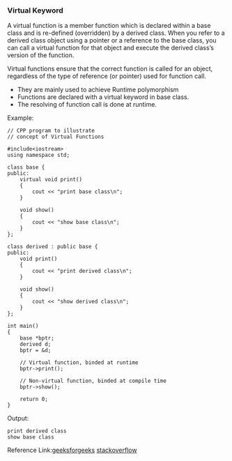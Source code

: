 ### Virtual Keyword
A virtual function is a member function which is declared within a base class and is re-defined (overridden) by a derived class. When you refer to a derived class object using a pointer or a reference to the base class, you can call a virtual function for that object and execute the derived class’s version of the function.              
                            
Virtual functions ensure that the correct function is called for an object, regardless of the type of reference (or pointer) used for function call.            
- They are mainly used to achieve Runtime polymorphism
- Functions are declared with a virtual keyword in base class.
- The resolving of function call is done at runtime.                       

Example:   
```
// CPP program to illustrate
// concept of Virtual Functions

#include<iostream>
using namespace std;

class base {
public:
	virtual void print()
	{
		cout << "print base class\n";
	}

	void show()
	{
		cout << "show base class\n";
	}
};

class derived : public base {
public:
	void print()
	{
		cout << "print derived class\n";
	}

	void show()
	{
		cout << "show derived class\n";
	}
};

int main()
{
	base *bptr;
	derived d;
	bptr = &d;

	// Virtual function, binded at runtime
	bptr->print();

	// Non-virtual function, binded at compile time
	bptr->show();
	
	return 0;
}
```
Output:
```
print derived class
show base class
```
Reference Link:[geeksforgeeks](https://www.geeksforgeeks.org/virtual-function-cpp/) [stackoverflow](https://stackoverflow.com/questions/11067975/overriding-non-virtual-methods) 

